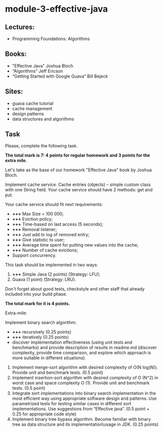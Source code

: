 # module-3-effective-java

## Lectures:

- Programming Foundations: Algorithms

## Books:

- "Effective Java" Joshua Bloch
- “Algorithms” Jeff Ericson
- “Getting Started with Google Guava” Bill Bejeck

## Sites:

- guava cache tutorial
- cache management
- design patterns
- data structures and algorithms 

## Task
Please, complete the following task.

<b> The total mark is 7:  4 points for regular homework and 3 points for the extra mile. </b>

Let's take as the base of our homework "Effective Java" book by Joshua Bloch.

Implement cache service. Cache entries (objects) – simple custom class with one String field. Your cache service should have 2 methods: get and put.

Your cache service should fit next requirements:

- <b>+++</b> Max Size = 100 000;
- <b>+++</b> Eviction policy;
- <b>+++</b> Time-based on last access (5 seconds);
- <b>+++</b> Removal listener;
- <b>+++</b> Just add to log of removed entry;
- <b>+++</b> Give statistic to user;
- <b>+++</b> Average time spent for putting new values into the cache;
- <b>+++</b> Number of cache evictions;
- Support concurrency.

This task should be implemented in two ways:

1. <b>+++</b> Simple Java (2 points) (Strategy: LFU);
2. Guava (1 point) (Strategy: LRU).

Don't forget about good tests, checkstyle and other staff that already included into your build phase.

<b> The total mark for it is 4 points.</b>

Extra-mile:

Implement binary search algorithm:

- <b>+++</b> recursively (0.25 points)
- <b>+++</b> iteratively (0.25 points)
- discover implementation effectiveness (using unit tests and benchmarks) and provide description of results in readme.md (discover complexity, provide time comparison, and explore which approach is more suitable in different situations).

1. Implement merge-sort algorithm with desired complexity of O(N log(N)). Provide unit and benchmark tests. (0.5 point)
2. Implement insertion-sort algorithm with desired complexity of O (N^2) in worst case and space complexity O (1). Provide unit and benchmark tests. (0.5 point)
3. Integrate sort implementations into binary search implementation in the most efficient way using appropriate software design and patterns. Use parametrized tests for testing similar cases in different sort implementations. Use suggestions from “Effective java”. (0.5 point + 0.25 for appropriate code style)
4. Implement binary tree bypass algorithm. Become familiar with binary tree as data structure and its implementation\usage in JDK. (0.25 points)